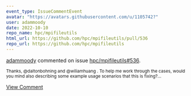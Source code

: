 ```yaml
---
event_type: IssueCommentEvent
avatar: "https://avatars.githubusercontent.com/u/1105742?"
user: adammoody
date: 2022-10-10
repo_name: hpc/mpifileutils
html_url: https://github.com/hpc/mpifileutils/pull/536
repo_url: https://github.com/hpc/mpifileutils
---
```


<a href='https://github.com/adammoody' target='_blank'>adammoody</a> commented on issue <a href='https://github.com/hpc/mpifileutils/pull/536' target='_blank'>hpc/mpifileutils#536</a>.

<small>Thanks, @daltonbohning and @wiliamhuang .  To help me work through the cases, would you mind also describing some example usage scenarios that this is fixing?...</small>

<a href='https://github.com/hpc/mpifileutils/pull/536' target='_blank'>View Comment</a>